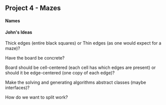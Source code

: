 ## Project 4 - Mazes

#### Names

#### John's Ideas

Thick edges (entire black squares) or Thin edges (as one would expect for a maze)?

Have the board be concrete?

Board should be cell-centered (each cell has which edges are present)
or should it be edge-centered (one copy of each edge)?

Make the solving and generating algorithms abstract classes (maybe interfaces)?

How do we want to split work?

